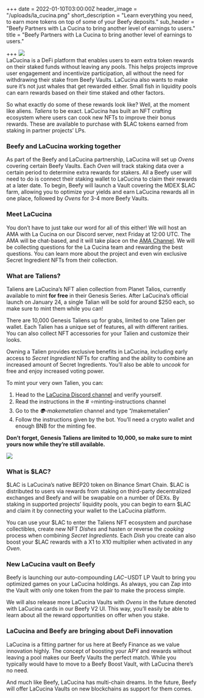 +++
date = 2022-01-10T03:00:00Z
header_image = "/uploads/la_cucina.png"
short_description = "Learn everything you need, to earn more tokens on top of some of your Beefy deposits."
sub_header = "Beefy Partners with La Cucina to bring another level of earnings to users."
title = "Beefy Partners with La Cucina to bring another level of earnings to users."

+++
![](/uploads/la_cucina.png)  
LaCucina is a DeFi platform that enables users to earn extra token rewards on their staked funds without leaving any pools. This helps projects improve user engagement and incentivize participation, all without the need for withdrawing their stake from Beefy Vaults. LaCucina also wants to make sure it’s not just whales that get rewarded either. Small fish in liquidity pools can earn rewards based on their time staked and other factors.

So what exactly do some of these rewards look like? Well, at the moment like aliens. _Taliens_ to be exact. LaCucina has built an NFT crafting ecosystem where users can cook new NFTs to improve their bonus rewards. These are available to purchase with $LAC tokens earned from staking in partner projects’ LPs.

### Beefy and LaCucina working together

As part of the Beefy and LaCucina partnership, LaCucina will set up _Ovens_ covering certain Beefy Vaults. Each _Oven_ will track staking data over a certain period to determine extra rewards for stakers. All a Beefy user will need to do is connect their staking wallet to LaCucina to claim their rewards at a later date. To begin, Beefy will launch a Vault covering the MDEX $LAC farm, allowing you to optimize your yields and earn LaCucina rewards all in one place, followed by _Ovens_ for 3-4 more Beefy Vaults.

### Meet LaCucina

You don’t have to just take our word for all of this either! We will host an AMA with La Cucina on our Discord server, next Friday at 12:00 UTC. The AMA will be chat-based, and it will take place on the [AMA Channel](https://discord.gg/2z9AVa4Z). We will be collecting questions for the La Cucina team and rewarding the best questions. You can learn more about the project and even win exclusive Secret Ingredient NFTs from their collection.

### What are Taliens?

Taliens are LaCucina’s NFT alien collection from Planet Talios, currently available to mint **for free** in their Genesis Series. After LaCucina’s official launch on January 24, a single Talian will be sold for around $250 each, so make sure to mint them while you can!

There are 10,000 Genesis Taliens up for grabs, limited to one Talien per wallet. Each Talien has a unique set of features, all with different rarities. You can also collect NFT accessories for your Talien and customize their looks.

Owning a Talien provides exclusive benefits in LaCucina, including early access to _Secret Ingredient_ NFTs for crafting and the ability to combine an increased amount of Secret Ingredients. You’ll also be able to _uncook_ for free and enjoy increased voting power.

To mint your very own Talien, you can:

1. Head to the [LaCucina Discord channel](https://t.co/FI1sLIICwP) and verify yourself.
2. Read the instructions in the # ⭐minting-instructions channel
3. Go to the _👽-makemetalien_ channel and type “/makemetalien”
4. Follow the instructions given by the bot. You’ll need a crypto wallet and enough BNB for the minting fee.

**Don’t forget, Genesis Taliens are limited to 10,000, so make sure to mint yours now while they’re still available.**

![](/uploads/1_y_oztbze_zyqb4bp5hoaug.png)

### What is $LAC?

$LAC is LaCucina’s native BEP20 token on Binance Smart Chain. $LAC is distributed to users via rewards from staking on third-party decentralized exchanges and Beefy and will be swapable on a number of DEXs. By staking in supported projects’ liquidity pools, you can begin to earn $LAC and claim it by connecting your wallet to the LaCucina platform.

You can use your $LAC to enter the Taliens NFT ecosystem and purchase collectibles, create new NFT _Dishes_ and hasten or reverse the _cooking_ process when combining _Secret Ingredients._ Each _Dish_ you create can also boost your $LAC rewards with a X1 to X10 multiplier when activated in any _Oven_.

### New LaCucina vault on Beefy

Beefy is launching our auto-compounding $LAC-$USDT LP Vault to bring you optimized games on your LaCucina holdings. As always, you can Zap into the Vault with only one token from the pair to make the process simple.

We will also release more LaCucina Vaults with _Ovens_ in the future denoted with LaCucina cards in our Beefy V2 UI. This way, you’ll easily be able to learn about all the reward opportunities on offer when you stake.

### LaCucina and Beefy are bringing about DeFi innovation

LaCucina is a fitting partner for us here at Beefy Finance as we value innovation highly. The concept of boosting your APY and rewards without leaving a pool makes our Beefy Vaults the perfect match. While you typically would have to move to a Beefy Boost Vault, with LaCucina there’s no need.

And much like Beefy, LaCucina has multi-chain dreams. In the future, Beefy will offer LaCucina Vaults on new blockchains as support for them comes.